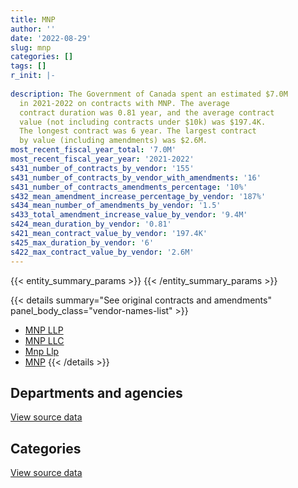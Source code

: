 ```yaml
---
title: MNP
author: ''
date: '2022-08-29'
slug: mnp
categories: []
tags: []
r_init: |-
  
description: The Government of Canada spent an estimated $7.0M
  in 2021-2022 on contracts with MNP. The average
  contract duration was 0.81 year, and the average contract
  value (not including contracts under $10k) was $197.4K.
  The longest contract was 6 year. The largest contract
  by value (including amendments) was $2.6M.
most_recent_fiscal_year_total: '7.0M'
most_recent_fiscal_year_year: '2021-2022'
s431_number_of_contracts_by_vendor: '155'
s431_number_of_contracts_by_vendor_with_amendments: '16'
s431_number_of_contracts_amendments_percentage: '10%'
s432_mean_amendment_increase_percentage_by_vendor: '187%'
s434_mean_number_of_amendments_by_vendor: '1.5'
s433_total_amendment_increase_value_by_vendor: '9.4M'
s424_mean_duration_by_vendor: '0.81'
s421_mean_contract_value_by_vendor: '197.4K'
s425_max_duration_by_vendor: '6'
s422_max_contract_value_by_vendor: '2.6M'
---
```


<script src="/rmarkdown-libs/htmlwidgets/htmlwidgets.js"></script>
<link href="/rmarkdown-libs/datatables-css/datatables-crosstalk.css" rel="stylesheet" />
<script src="/rmarkdown-libs/datatables-binding/datatables.js"></script>
<script src="/rmarkdown-libs/jquery/jquery-3.6.0.min.js"></script>
<link href="/rmarkdown-libs/dt-core-bootstrap/css/dataTables.bootstrap.min.css" rel="stylesheet" />
<link href="/rmarkdown-libs/dt-core-bootstrap/css/dataTables.bootstrap.extra.css" rel="stylesheet" />
<script src="/rmarkdown-libs/dt-core-bootstrap/js/jquery.dataTables.min.js"></script>
<script src="/rmarkdown-libs/dt-core-bootstrap/js/dataTables.bootstrap.min.js"></script>
<link href="/rmarkdown-libs/crosstalk/css/crosstalk.min.css" rel="stylesheet" />
<script src="/rmarkdown-libs/crosstalk/js/crosstalk.min.js"></script>
<script src="/rmarkdown-libs/htmlwidgets/htmlwidgets.js"></script>
<link href="/rmarkdown-libs/datatables-css/datatables-crosstalk.css" rel="stylesheet" />
<script src="/rmarkdown-libs/datatables-binding/datatables.js"></script>
<script src="/rmarkdown-libs/jquery/jquery-3.6.0.min.js"></script>
<link href="/rmarkdown-libs/dt-core-bootstrap/css/dataTables.bootstrap.min.css" rel="stylesheet" />
<link href="/rmarkdown-libs/dt-core-bootstrap/css/dataTables.bootstrap.extra.css" rel="stylesheet" />
<script src="/rmarkdown-libs/dt-core-bootstrap/js/jquery.dataTables.min.js"></script>
<script src="/rmarkdown-libs/dt-core-bootstrap/js/dataTables.bootstrap.min.js"></script>
<link href="/rmarkdown-libs/crosstalk/css/crosstalk.min.css" rel="stylesheet" />
<script src="/rmarkdown-libs/crosstalk/js/crosstalk.min.js"></script>

{{< entity_summary_params >}}
{{< /entity_summary_params >}}

{{< details summary="See original contracts and amendments" panel_body_class="vendor-names-list" >}}
- [MNP LLP](https://search.open.canada.ca/en/ct/?sort=contract_value_f%20desc&page=1&search_text=%22MNP%20LLP%22)
- [MNP LLC](https://search.open.canada.ca/en/ct/?sort=contract_value_f%20desc&page=1&search_text=%22MNP%20LLC%22)
- [Mnp Llp](https://search.open.canada.ca/en/ct/?sort=contract_value_f%20desc&page=1&search_text=%22Mnp%20Llp%22)
- [MNP](https://search.open.canada.ca/en/ct/?sort=contract_value_f%20desc&page=1&search_text=%22MNP%22)
{{< /details >}}

## Departments and agencies

<div id="htmlwidget-1" style="width:100%;height:auto;" class="datatables html-widget"></div>
<script type="application/json" data-for="htmlwidget-1">{"x":{"style":"bootstrap","filter":"none","vertical":false,"data":[["<a href=\"/departments/aafc-aac/\">Agriculture and Agri-Food Canada<\/a>","<a href=\"/departments/aandc-aadnc/\">Crown-Indigenous Relations and Northern Affairs Canada<\/a>","<a href=\"/departments/acoa-apeca/\">Atlantic Canada Opportunities Agency<\/a>","<a href=\"/departments/cer-rec/\">Canada Energy Regulator<\/a>","<a href=\"/departments/cics-scic/\">Canadian Intergovernmental Conference Secretariat<\/a>","<a href=\"/departments/cnsc-ccsn/\">Canadian Nuclear Safety Commission<\/a>","<a href=\"/departments/cra-arc/\">Canada Revenue Agency<\/a>","<a href=\"/departments/csc-scc/\">Correctional Service of Canada<\/a>","<a href=\"/departments/csps-efpc/\">Canada School of Public Service<\/a>","<a href=\"/departments/dfatd-maecd/\">Global Affairs Canada<\/a>","<a href=\"/departments/dfo-mpo/\">Fisheries and Oceans Canada<\/a>","<a href=\"/departments/dnd-mdn/\">National Defence<\/a>","<a href=\"/departments/ec/\">Environment and Climate Change Canada<\/a>","<a href=\"/departments/esdc-edsc/\">Employment and Social Development Canada<\/a>","<a href=\"/departments/fintrac-canafe/\">Financial Transactions and Reports Analysis Centre of Canada<\/a>","<a href=\"/departments/hc-sc/\">Health Canada<\/a>","<a href=\"/departments/infc/\">Infrastructure Canada<\/a>","<a href=\"/departments/isc-sac/\">Indigenous Services Canada<\/a>","<a href=\"/departments/jus/\">Department of Justice Canada<\/a>","<a href=\"/departments/lac-bac/\">Library and Archives Canada<\/a>","<a href=\"/departments/nrc-cnrc/\">National Research Council Canada<\/a>","<a href=\"/departments/nrcan-rncan/\">Natural Resources Canada<\/a>","<a href=\"/departments/nserc-crsng/\">Natural Sciences and Engineering Research Council of Canada<\/a>","<a href=\"/departments/opc-cpvp/\">Office of the Privacy Commissioner of Canada<\/a>","<a href=\"/departments/pc/\">Parks Canada<\/a>","<a href=\"/departments/pch/\">Canadian Heritage<\/a>","<a href=\"/departments/pco-bcp/\">Privy Council Office<\/a>","<a href=\"/departments/phac-aspc/\">Public Health Agency of Canada<\/a>","<a href=\"/departments/pwgsc-tpsgc/\">Public Services and Procurement Canada<\/a>","<a href=\"/departments/rcmp-grc/\">Royal Canadian Mounted Police<\/a>","<a href=\"/departments/ssc-spc/\">Shared Services Canada<\/a>","<a href=\"/departments/tbs-sct/\">Treasury Board of Canada Secretariat<\/a>","<a href=\"/departments/tc/\">Transport Canada<\/a>","<a href=\"/departments/vac-acc/\">Veterans Affairs Canada<\/a>","<a href=\"/departments/wage/\">Department for Women and Gender Equality<\/a>","<a href=\"/departments/wd-deo/\">Western Economic Diversification Canada<\/a>"],[75127.67,null,null,null,null,null,null,null,11241.95,null,1599.8,null,null,18900,null,null,null,93613.29,85021.2,null,null,null,1324377.25,24995.57,36750,212834.82,null,null,null,15015,217480.71,null,null,71568.16,null,null],[472127.6,15924.58,null,null,45832.8,null,null,24916.5,82548.05,24408,148073.54,30510,21000,52008.85,133214.08,null,16950,17325,null,null,24860,445.81,1339813.01,null,69919.5,null,47546.45,102773.23,225646.33,230884.62,78671.8,144983.52,null,1238950.47,null,135286.35],[616852.9,106811.17,null,null,null,77632.78,null,null,null,60685.04,46759.3,null,null,211821.24,362859.24,null,null,37361.75,null,null,32544,240674.19,1342910.43,null,202765.69,null,15733.55,328939.54,196578.88,73615.38,528891.04,null,32035.5,1235565.36,null,110260.86],[1627459.69,null,79091.25,189261.05,null,235869.08,18196.8,null,null,126523.77,25956,40000,null,340731.88,181926.69,69212.5,null,43981.25,null,24150,19933.2,87010,1595028.69,null,79419.38,null,null,535263.42,255837.97,null,612677.21,155223.53,26029.1,619475.24,35412.3,null]],"container":"<table class=\"table table-striped table-hover row-border order-column display\">\n  <thead>\n    <tr>\n      <th>Department<\/th>\n      <th>2018-2019<\/th>\n      <th>2019-2020<\/th>\n      <th>2020-2021<\/th>\n      <th>2021-2022<\/th>\n    <\/tr>\n  <\/thead>\n<\/table>","options":{"order":[[4,"desc"]],"pageLength":10,"autoWidth":true,"columnDefs":[{"targets":1,"render":"function(data, type, row, meta) {\n    return type !== 'display' ? data : DTWidget.formatCurrency(data, \"$\", 2, 3, \",\", \".\", true, null);\n  }"},{"targets":2,"render":"function(data, type, row, meta) {\n    return type !== 'display' ? data : DTWidget.formatCurrency(data, \"$\", 2, 3, \",\", \".\", true, null);\n  }"},{"targets":3,"render":"function(data, type, row, meta) {\n    return type !== 'display' ? data : DTWidget.formatCurrency(data, \"$\", 2, 3, \",\", \".\", true, null);\n  }"},{"targets":4,"render":"function(data, type, row, meta) {\n    return type !== 'display' ? data : DTWidget.formatCurrency(data, \"$\", 2, 3, \",\", \".\", true, null);\n  }"},{"width":"16%","targets":[1,2,3,4]},{"className":"dt-right","targets":[1,2,3,4]}],"orderClasses":false}},"evals":["options.columnDefs.0.render","options.columnDefs.1.render","options.columnDefs.2.render","options.columnDefs.3.render"],"jsHooks":[]}</script>
<p class="text-right">
<a href="https://github.com/GoC-Spending/contracts-data/tree/main/data/out/vendors/mnp/summary_by_fiscal_year_by_department.csv" class="source-data-link btn btn-link">View source data</a>
</p>

## Categories

<div id="htmlwidget-2" style="width:100%;height:auto;" class="datatables html-widget"></div>
<script type="application/json" data-for="htmlwidget-2">{"x":{"style":"bootstrap","filter":"none","vertical":false,"data":[["<a href=\"/categories/facilities_and_construction/\">Facilities and construction<\/a>","<a href=\"/categories/professional_services/\">Professional services<\/a>","<a href=\"/categories/information_technology/\">Information technology<\/a>","<a href=\"/categories/medical/\">Medical<\/a>","<a href=\"/categories/human_capital/\">Human capital<\/a>"],[1599.8,540212.42,1553099.92,93613.29,null],[122502.73,2667430.17,1916889.67,null,17797.5],[23087.97,3738317.49,2068305.64,31586.75,null],[25956,4483942.84,2401989.91,43981.25,67800]],"container":"<table class=\"table table-striped table-hover row-border order-column display\">\n  <thead>\n    <tr>\n      <th>Category<\/th>\n      <th>2018-2019<\/th>\n      <th>2019-2020<\/th>\n      <th>2020-2021<\/th>\n      <th>2021-2022<\/th>\n    <\/tr>\n  <\/thead>\n<\/table>","options":{"order":[[4,"desc"]],"dom":"t","pageLength":30,"autoWidth":true,"columnDefs":[{"targets":1,"render":"function(data, type, row, meta) {\n    return type !== 'display' ? data : DTWidget.formatCurrency(data, \"$\", 2, 3, \",\", \".\", true, null);\n  }"},{"targets":2,"render":"function(data, type, row, meta) {\n    return type !== 'display' ? data : DTWidget.formatCurrency(data, \"$\", 2, 3, \",\", \".\", true, null);\n  }"},{"targets":3,"render":"function(data, type, row, meta) {\n    return type !== 'display' ? data : DTWidget.formatCurrency(data, \"$\", 2, 3, \",\", \".\", true, null);\n  }"},{"targets":4,"render":"function(data, type, row, meta) {\n    return type !== 'display' ? data : DTWidget.formatCurrency(data, \"$\", 2, 3, \",\", \".\", true, null);\n  }"},{"width":"16%","targets":[1,2,3,4]},{"className":"dt-right","targets":[1,2,3,4]}],"orderClasses":false,"lengthMenu":[10,25,30,50,100]}},"evals":["options.columnDefs.0.render","options.columnDefs.1.render","options.columnDefs.2.render","options.columnDefs.3.render"],"jsHooks":[]}</script>
<p class="text-right">
<a href="https://github.com/GoC-Spending/contracts-data/tree/main/data/out/vendors/mnp/summary_by_fiscal_year_by_category.csv" class="source-data-link btn btn-link">View source data</a>
</p>
